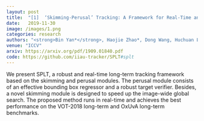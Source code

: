 ```yaml
---
layout: post
title:  "[1]  ‘Skimming-Perusal’ Tracking: A Framework for Real-Time and Robust Long-term Tracking"
date:   2019-11-30
image: /images/1.png
categories: research
authors: "<strong>Bin Yan*</strong>, Haojie Zhao*, Dong Wang, Huchuan Lu, Xiaoyun Yang"
venue: "ICCV"
arxiv: https://arxiv.org/pdf/1909.01840.pdf
code: https://github.com/iiau-tracker/SPLT#splt
---
```


We present SPLT, a robust and real-time long-term tracking framework based on the skimming and perusal modules. The perusal module consists of an effective bounding box regressor and a robust target verifier. Besides, a novel skimming module is designed to speed up the image-wide global search. The proposed method runs in real-time and achieves the best performance on the VOT-2018 long-term and OxUvA long-term benchmarks.
